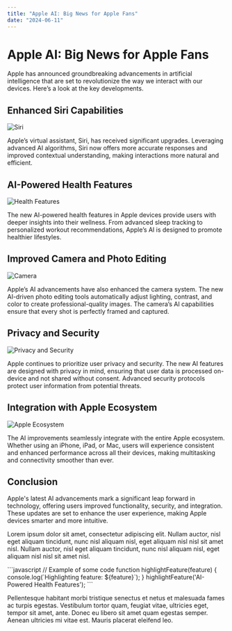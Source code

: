 ```yaml
---
title: "Apple AI: Big News for Apple Fans"
date: "2024-06-11"
---
```


# Apple AI: Big News for Apple Fans

Apple has announced groundbreaking advancements in artificial intelligence that are set to revolutionize the way we interact with our devices. Here’s a look at the key developments.

## Enhanced Siri Capabilities

![Siri](https://source.unsplash.com/800x600/?siri,apple)

Apple’s virtual assistant, Siri, has received significant upgrades. Leveraging advanced AI algorithms, Siri now offers more accurate responses and improved contextual understanding, making interactions more natural and efficient.

## AI-Powered Health Features

![Health Features](https://source.unsplash.com/800x600/?health,apple)

The new AI-powered health features in Apple devices provide users with deeper insights into their wellness. From advanced sleep tracking to personalized workout recommendations, Apple’s AI is designed to promote healthier lifestyles.

## Improved Camera and Photo Editing

![Camera](https://source.unsplash.com/800x600/?camera,apple)

Apple’s AI advancements have also enhanced the camera system. The new AI-driven photo editing tools automatically adjust lighting, contrast, and color to create professional-quality images. The camera’s AI capabilities ensure that every shot is perfectly framed and captured.

## Privacy and Security

![Privacy and Security](https://source.unsplash.com/800x600/?security,privacy)

Apple continues to prioritize user privacy and security. The new AI features are designed with privacy in mind, ensuring that user data is processed on-device and not shared without consent. Advanced security protocols protect user information from potential threats.

## Integration with Apple Ecosystem

![Apple Ecosystem](https://source.unsplash.com/800x600/?apple,ecosystem)

The AI improvements seamlessly integrate with the entire Apple ecosystem. Whether using an iPhone, iPad, or Mac, users will experience consistent and enhanced performance across all their devices, making multitasking and connectivity smoother than ever.

## Conclusion

Apple's latest AI advancements mark a significant leap forward in technology, offering users improved functionality, security, and integration. These updates are set to enhance the user experience, making Apple devices smarter and more intuitive.

Lorem ipsum dolor sit amet, consectetur adipiscing elit. Nullam auctor, nisl eget aliquam tincidunt, nunc nisl aliquam nisl, eget aliquam nisl nisl sit amet nisl. Nullam auctor, nisl eget aliquam tincidunt, nunc nisl aliquam nisl, eget aliquam nisl nisl sit amet nisl.

\`\`\`javascript
// Example of some code
function highlightFeature(feature) {
    console.log(\`Highlighting feature: \${feature}\`);
}
highlightFeature('AI-Powered Health Features');
\`\`\`

Pellentesque habitant morbi tristique senectus et netus et malesuada fames ac turpis egestas. Vestibulum tortor quam, feugiat vitae, ultricies eget, tempor sit amet, ante. Donec eu libero sit amet quam egestas semper. Aenean ultricies mi vitae est. Mauris placerat eleifend leo.
